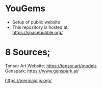 # YouGems
- Setup of public website   
- This repository is hosted at:  
https://spacebubble.org/

# 8 Sources;

Tensor Art Website; https://tensor.art/models  
Genspark; https://www.genspark.ai/


https://mermaid.js.org/

